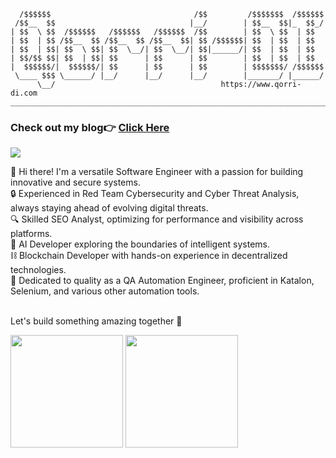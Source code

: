 ```text
  /$$$$$$                                /$$         /$$$$$$$  /$$$$$$
 /$$__  $$                              |__/        | $$__  $$|_  $$_/
| $$  \ $$  /$$$$$$   /$$$$$$   /$$$$$$  /$$        | $$  \ $$  | $$  
| $$  | $$ /$$__  $$ /$$__  $$ /$$__  $$| $$ /$$$$$$| $$  | $$  | $$  
| $$  | $$| $$  \ $$| $$  \__/| $$  \__/| $$|______/| $$  | $$  | $$  
| $$/$$ $$| $$  | $$| $$      | $$      | $$        | $$  | $$  | $$  
|  $$$$$$/|  $$$$$$/| $$      | $$      | $$        | $$$$$$$/ /$$$$$$
 \____ $$$ \______/ |__/      |__/      |__/        |_______/ |______/
      \__/                                     https://www.qorri-di.com                       
_______________________________________________________________________
```
### Check out my blog:point_right: [Click Here](https://www.qorri-di.com/)
<p align="left">
  <img src="https://komarev.com/ghpvc/?username=qorri-di&label=Profile%20views&color=0e75b6&style=flat"/>
</p>
<p>
👋 Hi there! I'm a versatile Software Engineer with a passion for building innovative and secure systems.<br>
🔒 Experienced in Red Team Cybersecurity and Cyber Threat Analysis, always staying ahead of evolving digital threats.<br>
🔍 Skilled SEO Analyst, optimizing for performance and visibility across platforms.<br>
🤖 AI Developer exploring the boundaries of intelligent systems.<br>
⛓️ Blockchain Developer with hands-on experience in decentralized technologies.<br>
🧪 Dedicated to quality as a QA Automation Engineer, proficient in Katalon, Selenium, and various other automation tools.<br>

<br>Let's build something amazing together 🚀
</p>
<p align="left">
  <img height="180em" src="https://github-readme-stats-eight-theta.vercel.app/api?username=qorri-di&show_icons=true&theme=tokyonight&include_all_commits=true&count_private=true"/>
  <img height="180em" src="https://github-readme-stats-eight-theta.vercel.app/api/top-langs/?username=qorri-di&layout=compact&langs_count=8&theme=tokyonight"/>
</p>
